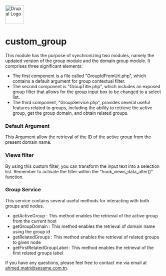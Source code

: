 <img alt="Drupal Logo" src="https://www.drupal.org/files/Wordmark_blue_RGB.png" height="60px">


# custom_group

This module has the purpose of synchronizing two modules, namely the updated version of the group module and the domain group module. It comprises three significant elements:

- The first component is a file called "GroupIdFromUrl.php", which contains a default argument for group contextual filter.
- The second component is "GroupTitle.php", which includes an exposed group filter that allows for the group input box to be changed to a select list.
- The third component, "GroupService.php", provides several useful features related to groups, including the ability to retrieve the active group, get the group domain, and obtain related groups.

### Default Argument
This Argument allow the retrieval of the ID of the active group from the present domain name.
### Views filter
By using this custom filter, you can transform the input text into a selection list. Remember to activate the filter within the "hook_views_data_alter()" function.
### Group Service
This service contains several useful methods for interacting with both groups and nodes.
- getActiveGroup : This method enables the retrieval of the active group from the current host
- getGroupDomain : This method enables the retrieval of domain name using the group id
- getRelatedGroups : This method enables the retrieval of related groups to given node
- getFirstRelatedGroupLabel : This method enables the retrieval of the first related groups label 

If you have any questions, please feel free to contact me via email at ahmed.matri@sesame.com.tn.